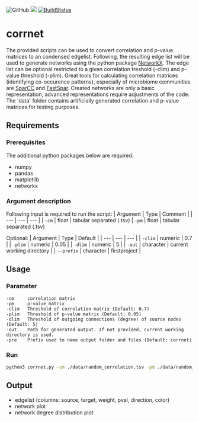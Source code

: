 ![GitHub](https://img.shields.io/github/license/mschemmel/corrnet)
<img src="https://img.shields.io/badge/python-3.6--3.8-9cf.svg?style=flat">
[![BuildStatus](https://travis-ci.org/mschemmel/corrnet.svg?branch=master)](https://travis-ci.org/mschemmel/corrnet)

# corrnet
The provided scripts can be used to convert correlation and p-value matrices to an condensed edgelist. Following, the resulting edge list will be used to generate networks using the python package [NetworkX](https://networkx.github.io/). The edge list can be optional restricted to a given correlation treshold (-clim) and p-value threshold (-plim). Great tools for calculating correlation matrices (identifying co-occurence patterns), especially of microbiome communities are [SparCC](https://journals.plos.org/ploscompbiol/article?id=10.1371/journal.pcbi.1002687) and [FastSpar](https://academic.oup.com/bioinformatics/article/35/6/1064/5086389). Created networks are only a basic representation, advanced representations require adjustments of the code. The 'data' folder contains artificially generated correlation and p-value matrices for testing purposes.   

## Requirements
### Prerequisites
The additional python packages below are required:
- numpy
- pandas
- matplotlib
- networkx

### Argument description
Following input is required to run the script:
| Argument | Type | Comment |
| --- | --- | --- | 
| `-cm` | float | tabular separated (.tsv)
| `-pm` | float | tabular separated (.tsv)

Optional:
| Argument | Type | Default |
| --- | --- | --- |
| `-clim` | numeric | 0.7 |
| `-plim` | numeric | 0.05 |
| `-dlim` | numeric | 5 |
| `-out` | character | current working directory |
| `--prefix` | character | firstproject |


## Usage
### Parameter
    -cm     correlation matrix
    -pm     p-value matrix
    -clim   Threshold of correlation matrix (Default: 0.7)
    -plim   Threshold of p-value matrix (Default: 0.05)
    -dlim   Threshold of outgoing connections (degree) of source nodes (Default: 5)
    -out    Path for generated output. If not provided, current working directory is used.
    -pre    Prefix used to name output folder and files (Default: corrnet)

### Run

```bash
python3 corrnet.py -cm ./data/random_correlation.tsv -pm ./data/random_p_value.tsv --prefix firstproject 
```

## Output
- edgelist (columns: source, target, weight, pval, direction, color)
- network plot
- network degree distribution plot

